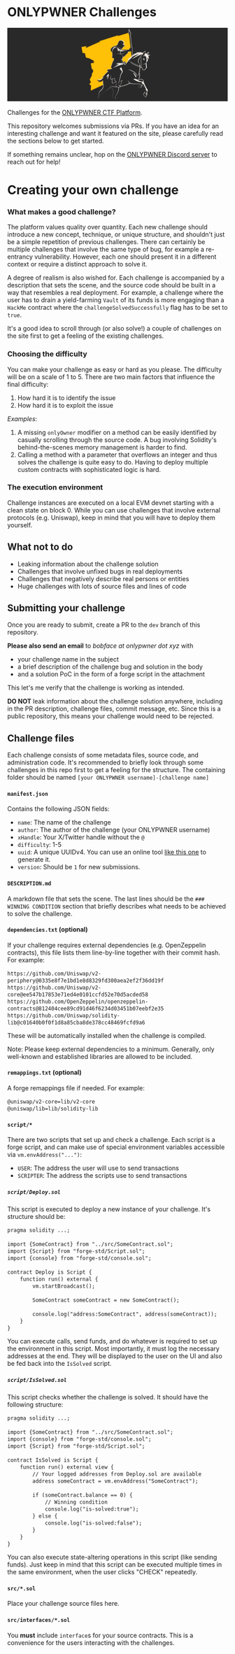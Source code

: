 # ONLYPWNER Challenges

![Banner](./banner.jpg)

Challenges for the [ONLYPWNER CTF Platform](https://onlypwner.xyz).

This repository welcomes submissions via PRs. If you have an idea for an interesting challenge and want it featured on the site, please carefully read the sections below to get started.

If something remains unclear, hop on the [ONLYPWNER Discord server](https://discord.gg/tukqhC3EUH) to reach out for help!

# Creating your own challenge
### What makes a good challenge?
The platform values quality over quantity. Each new challenge should introduce a new concept, technique, or unique structure, and shouldn't just be a simple repetition of previous challenges. There can certainly be multiple challenges that involve the same type of bug, for example a re-entrancy vulnerability. However, each one should present it in a different context or require a distinct approach to solve it.

A degree of realism is also wished for. Each challenge is accompanied by a description that sets the scene, and the source code should be built in a way that resembles a real deployment. For example, a challenge where the user has to drain a yield-farming `Vault` of its funds is more engaging than a `HackMe` contract where the `challengeSolvedSuccessfully` flag has to be set to `true`.

It's a good idea to scroll through (or also solve!) a couple of challenges on the site first to get a feeling of the existing challenges.

### Choosing the difficulty
You can make your challenge as easy or hard as you please. The difficulty will be on a scale of 1 to 5. There are two main factors that influence the final difficulty:
1. How hard it is to identify the issue
2. How hard it is to exploit the issue

*Examples*:
1. A missing `onlyOwner` modifier on a method can be easily identified by casually scrolling through the source code. A bug involving Solidity's behind-the-scenes memory management is harder to find.
2. Calling a method with a parameter that overflows an integer and thus solves the challenge is quite easy to do. Having to deploy multiple custom contracts with sophisticated logic is hard.

### The execution environment
Challenge instances are executed on a local EVM devnet starting with a clean state on block 0. While you can use challenges that involve external protocols (e.g. Uniswap), keep in mind that you will have to deploy them yourself. 

## What not to do
- Leaking information about the challenge solution
- Challenges that involve unfixed bugs in real deployments
- Challenges that negatively describe real persons or entities
- Huge challenges with lots of source files and lines of code

## Submitting your challenge
Once you are ready to submit, create a PR to the `dev` branch of this repository. 

**Please also send an email** to *bobface at onlypwner dot xyz* with
- your challenge name in the subject
- a brief description of the challenge bug and solution in the body
- and a solution PoC in the form of a forge script in the attachment

This let's me verify that the challenge is working as intended.

**DO NOT** leak information about the challenge solution anywhere, including in the PR description, challenge files, commit message, etc. Since this is a public repository, this means your challenge would need to be rejected.


## Challenge files
Each challenge consists of some metadata files, source code, and administration code. It's recommended to briefly look through some challenges in this repo first to get a feeling for the structure. The containing folder should be named `[your ONLYPWNER username]-[challenge name]`

#### `manifest.json`
Contains the following JSON fields:
- `name`: The name of the challenge
- `author`: The author of the challenge (your ONLYPWNER username)
- `xHandle`: Your X/Twitter handle without the `@`
- `difficulty`: 1-5
- `uuid`: A unique UUIDv4. You can use an online tool [like this one](https://www.uuidgenerator.net/version4) to generate it.
- `version`: Should be `1` for new submissions.

#### `DESCRIPTION.md`
A markdown file that sets the scene. The last lines should be the `### WINNING CONDITION` section that briefly describes what needs to be achieved to solve the challenge.

#### `dependencies.txt` (optional)
If your challenge requires external dependencies (e.g. OpenZeppelin contracts), this file lists them line-by-line together with their commit hash. For example: 
```
https://github.com/Uniswap/v2-periphery@0335e8f7e1bd1e8d8329fd300aea2ef2f36dd19f
https://github.com/Uniswap/v2-core@ee547b17853e71ed4e0101ccfd52e70d5acded58
https://github.com/OpenZeppelin/openzeppelin-contracts@812404cee89cd91d46f6234d03451b07eebf2e35
https://github.com/Uniswap/solidity-lib@c01640b0f0f1d8a85cba8de378cc48469fcfd9a6
```

These will be automatically installed when the challenge is compiled. 

Note: Please keep external dependencies to a minimum. Generally, only well-known and established libraries are allowed to be included.

#### `remappings.txt` (optional)
A forge remappings file if needed. For example:
```
@uniswap/v2-core=lib/v2-core
@uniswap/lib=lib/solidity-lib
```

#### `script/*`
There are two scripts that set up and check a challenge. Each script is a forge script, and can make use of special environment variables accessible via `vm.envAddress("...")`:
- `USER`: The address the user will use to send transactions
- `SCRIPTER`: The address the scripts use to send transactions

##### `script/Deploy.sol`
This script is executed to deploy a new instance of your challenge. It's structure should be:
```
pragma solidity ...;

import {SomeContract} from "../src/SomeContract.sol";
import {Script} from "forge-std/Script.sol";
import {console} from "forge-std/console.sol";

contract Deploy is Script {
    function run() external {
        vm.startBroadcast();

        SomeContract someContract = new SomeContract();

        console.log("address:SomeContract", address(someContract));
    }
}
```

You can execute calls, send funds, and do whatever is required to set up the environment in this script. Most importantly, it must log the necessary  addresses at the end. They will be displayed to the user on the UI and also be fed back into the `IsSolved` script.

##### `script/IsSolved.sol`
This script checks whether the challenge is solved. It should have the following structure:

```
pragma solidity ...;

import {SomeContract} from "../src/SomeContract.sol";
import {console} from "forge-std/console.sol";
import {Script} from "forge-std/Script.sol";

contract IsSolved is Script {
    function run() external view {
        // Your logged addresses from Deploy.sol are available
        address someContract = vm.envAddress("SomeContract");

        if (someContract.balance == 0) {
            // Winning condition
            console.log("is-solved:true");
        } else {
            console.log("is-solved:false");
        }
    }
}
```

You can also execute state-altering operations in this script (like sending funds). Just keep in mind that this script can be executed multiple times in the same environment, when the user clicks "CHECK" repeatedly. 

#### `src/*.sol`
Place your challenge source files here. 


#### `src/interfaces/*.sol`
You **must** include `interface`s for your source contracts. This is a convenience for the users interacting with the challenges.
